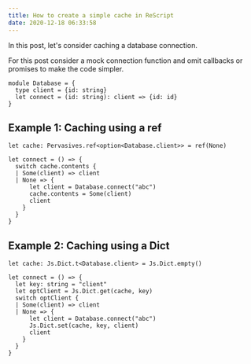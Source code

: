 ```yaml
---
title: How to create a simple cache in ReScript
date: 2020-12-18 06:33:58
---
```


In this post, let's consider caching a database connection.

For this post consider a mock connection function and omit callbacks or promises to make the code simpler.

```res
module Database = {
  type client = {id: string}
  let connect = (id: string): client => {id: id}
}
```

## Example 1: Caching using a ref

```res
let cache: Pervasives.ref<option<Database.client>> = ref(None)

let connect = () => {
  switch cache.contents {
  | Some(client) => client
  | None => {
      let client = Database.connect("abc")
      cache.contents = Some(client)
      client
    }
  }
}
```

## Example 2: Caching using a Dict

```res
let cache: Js.Dict.t<Database.client> = Js.Dict.empty()

let connect = () => {
  let key: string = "client"
  let optClient = Js.Dict.get(cache, key)
  switch optClient {
  | Some(client) => client
  | None => {
      let client = Database.connect("abc")
      Js.Dict.set(cache, key, client)
      client
    }
  }
}
```
